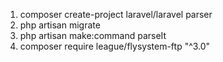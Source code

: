 1. composer create-project laravel/laravel parser
2. php artisan migrate
3. php artisan make:command parseIt
4. composer require league/flysystem-ftp "^3.0"